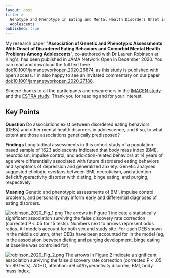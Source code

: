 ```yaml
---
layout: post
title: >-
  Genotype and Phenotype in Eating and Mental Health Disorders Onset in
  Adolescents
published: true
---
```



My research paper "**Association of Genetic and Phenotypic Assessments With Onset of Disordered Eating Behaviors and Comorbid Mental Health Problems Among Adolescents**", co-authored with Dr Lauren Robinson at King's, has been published in JAMA Network Open in December 2020. You can read and download the full text here [doi:10.1001/jamanetworkopen.2020.26874](https://doi.org/10.1001/jamanetworkopen.2020.26874), as this study is published with open access. I'm also happy to see an invitated commentary on our paper [doi:10.1001/jamanetworkopen.2020.27188](https://doi.org/10.1001/jamanetworkopen.2020.27188).

Sincere thanks to all the participants and researchers in the [IMAGEN study](https://imagen-europe.com/) and the [ESTRA study](https://estrastudy.co.uk/). Thank you for reading and for your interest.

## Key Points

**Question**  Do associations exist between disordered eating behaviors (DEBs) and other mental health disorders in adolescence, and if so, to what extent are those associations genetically predisposed?

**Findings**  Longitudinal assessments in this cohort study of a population-based sample of 1623 adolescents indicated that body mass index (BMI), neuroticism, impulse control, and addiction-related behaviors at 14 years of age were differentially associated with future disordered eating behaviors and symptoms of depression and generalized anxiety. Genetic analyses suggested etiologic overlaps between BMI, neuroticism, and attention-deficit/hyperactivity disorder with dieting, binge eating, and purging, respectively.

**Meaning**  Genetic and phenotypic assessments of BMI, impulse control problems, and personality may inform early and differential diagnoses of eating disorders.

![robinson_2020_Fig_1.png]({{site.baseurl}}/images/robinson_2020_Fig_1.png)
The arrows in Figure 1 indicate a statistically significant association surviving the false discovery rate correction (corrected P < .05 for 15 tests). Numbers next to arrows represent odds ratios. All models account for both sex and study site. For each DEB shown in the middle column, other DEBs have been accounted for in the model (eg, in the association between dieting and purging development, binge eating at baseline was controlled for).

![robinson_2020_Fig_2.png]({{site.baseurl}}/images/robinson_2020_Fig_2.png)
The arrows in Figure 2 indicate a significant association surviving the false discovery rate correction (corrected P < .05 for 89 tests). ADHD, attention-deficit/hyperactivity disorder; BMI, body mass index.
